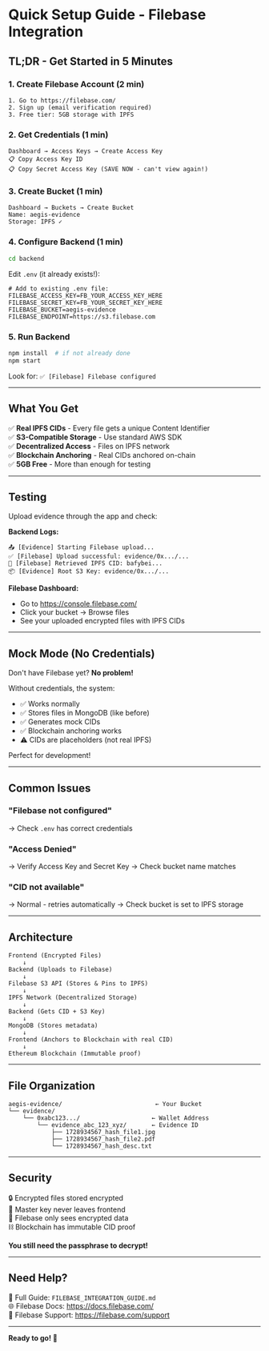 # Quick Setup Guide - Filebase Integration

## TL;DR - Get Started in 5 Minutes

### 1. Create Filebase Account (2 min)
```
1. Go to https://filebase.com/
2. Sign up (email verification required)
3. Free tier: 5GB storage with IPFS
```

### 2. Get Credentials (1 min)
```
Dashboard → Access Keys → Create Access Key
📋 Copy Access Key ID
📋 Copy Secret Access Key (SAVE NOW - can't view again!)
```

### 3. Create Bucket (1 min)
```
Dashboard → Buckets → Create Bucket
Name: aegis-evidence
Storage: IPFS ✓
```

### 4. Configure Backend (1 min)
```bash
cd backend
```

Edit `.env` (it already exists!):
```env
# Add to existing .env file:
FILEBASE_ACCESS_KEY=FB_YOUR_ACCESS_KEY_HERE
FILEBASE_SECRET_KEY=FB_YOUR_SECRET_KEY_HERE
FILEBASE_BUCKET=aegis-evidence
FILEBASE_ENDPOINT=https://s3.filebase.com
```

### 5. Run Backend
```bash
npm install  # if not already done
npm start
```

Look for: `✅ [Filebase] Filebase configured`

---

## What You Get

✅ **Real IPFS CIDs** - Every file gets a unique Content Identifier  
✅ **S3-Compatible Storage** - Use standard AWS SDK  
✅ **Decentralized Access** - Files on IPFS network  
✅ **Blockchain Anchoring** - Real CIDs anchored on-chain  
✅ **5GB Free** - More than enough for testing  

---

## Testing

Upload evidence through the app and check:

**Backend Logs:**
```
📤 [Evidence] Starting Filebase upload...
✅ [Filebase] Upload successful: evidence/0x.../...
🔗 [Filebase] Retrieved IPFS CID: bafybei...
📦 [Evidence] Root S3 Key: evidence/0x.../...
```

**Filebase Dashboard:**
- Go to https://console.filebase.com/
- Click your bucket → Browse files
- See your uploaded encrypted files with IPFS CIDs

---

## Mock Mode (No Credentials)

Don't have Filebase yet? **No problem!**

Without credentials, the system:
- ✅ Works normally
- ✅ Stores files in MongoDB (like before)
- ✅ Generates mock CIDs
- ✅ Blockchain anchoring works
- ⚠️ CIDs are placeholders (not real IPFS)

Perfect for development!

---

## Common Issues

### "Filebase not configured"
→ Check `.env` has correct credentials

### "Access Denied"
→ Verify Access Key and Secret Key
→ Check bucket name matches

### "CID not available"
→ Normal - retries automatically
→ Check bucket is set to IPFS storage

---

## Architecture

```
Frontend (Encrypted Files)
    ↓
Backend (Uploads to Filebase)
    ↓
Filebase S3 API (Stores & Pins to IPFS)
    ↓
IPFS Network (Decentralized Storage)
    ↓
Backend (Gets CID + S3 Key)
    ↓
MongoDB (Stores metadata)
    ↓
Frontend (Anchors to Blockchain with real CID)
    ↓
Ethereum Blockchain (Immutable proof)
```

---

## File Organization

```
aegis-evidence/                          ← Your Bucket
└── evidence/
    └── 0xabc123.../                    ← Wallet Address
        └── evidence_abc_123_xyz/       ← Evidence ID
            ├── 1728934567_hash_file1.jpg
            ├── 1728934567_hash_file2.pdf
            └── 1728934567_hash_desc.txt
```

---

## Security

🔒 Encrypted files stored encrypted  
🔑 Master key never leaves frontend  
🔐 Filebase only sees encrypted data  
⛓️ Blockchain has immutable CID proof  

**You still need the passphrase to decrypt!**

---

## Need Help?

📖 Full Guide: `FILEBASE_INTEGRATION_GUIDE.md`  
🌐 Filebase Docs: https://docs.filebase.com/  
💬 Filebase Support: https://filebase.com/support  

---

**Ready to go! 🚀**
